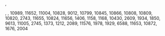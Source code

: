 , 

, 
, 
10989, 
11652, 
11004, 
10828, 
9012, 
10799, 
10845, 
10866, 
10808, 
10809, 
10820, 
2743, 
11655, 
10824, 
11656, 
1406, 
1158, 
1168, 
10430, 
2609, 
1934, 
1850, 
9613, 
11005, 
2745, 
1373, 
1212, 
2089, 
11576, 
1978, 
1929, 
6588, 
11653, 
10872, 
1676, 
2004
